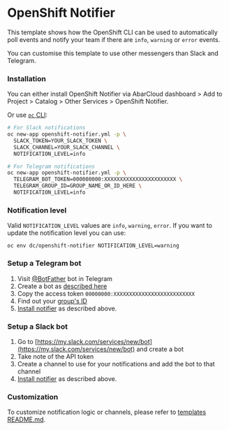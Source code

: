 # OpenShift Notifier

This template shows how the OpenShift CLI can be used to automatically poll events and notify your team if there are `info`, `warning` or `error` events.

You can customise this template to use other messengers than Slack and Telegram.

### Installation

You can either install OpenShift Notifier via AbarCloud dashboard > Add to Project > Catalog > Other Services > OpenShift Notifier.

Or use [`oc` CLI](https://docs.abarcloud.com/management/cli-login.html):  
```sh
# For Slack notifications
oc new-app openshift-notifier.yml -p \
  SLACK_TOKEN=YOUR_SLACK_TOKEN \
  SLACK_CHANNEL=YOUR_SLACK_CHANNEL \
  NOTIFICATION_LEVEL=info

# For Telegram notifications
oc new-app openshift-notifier.yml -p \
  TELEGRAM_BOT_TOKEN=000000000:XXXXXXXXXXXXXXXXXXXXXXX \
  TELEGRAM_GROUP_ID=GROUP_NAME_OR_ID_HERE \
  NOTIFICATION_LEVEL=info
```

### Notification level

Valid `NOTIFICATION_LEVEL` values are `info`, `warning`, `error`.
If you want to update the notification level you can use:

```
oc env dc/openshift-notifier NOTIFICATION_LEVEL=warning
```

### Setup a Telegram bot

1. Visit [@BotFather](https://t.me/BotFather) bot in Telegram
2. Create a bot as [described here](https://core.telegram.org/bots#creating-a-new-bot)
3. Copy the access token `00000000:XXXXXXXXXXXXXXXXXXXXXXXXXX`
4. Find out your [group's ID](https://stackoverflow.com/a/38388851)
5. [Install notifier](#installation) as described above.

### Setup a Slack bot

1. Go to [https://my.slack.com/services/new/bot](https://my.slack.com/services/new/bot) and create a bot
2. Take note of the API token
3. Create a channel to use for your notifications and add the bot to that channel
4. [Install notifier](#installation) as described above.

### Customization
To customize notification logic or channels, please refer to [templates README.md](../../README.md). 